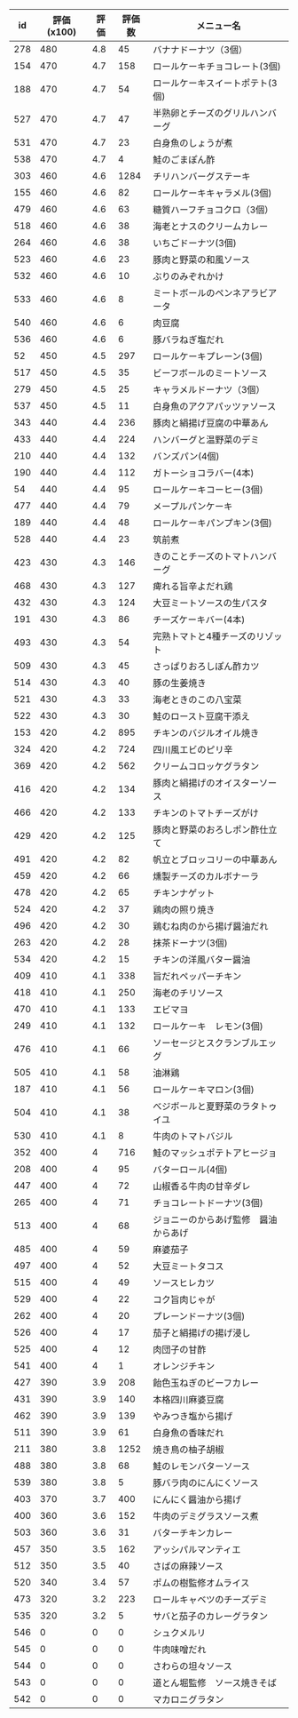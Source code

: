 | id | 評価(x100) | 評価 | 評価数 | メニュー名 |
| -- | ---------- | ---- | ------ | ---------- |
| 278 | 480 | 4.8 | 45 | バナナドーナツ（3個） |
| 154 | 470 | 4.7 | 158 | ロールケーキチョコレート(3個) |
| 188 | 470 | 4.7 | 54 | ロールケーキスイートポテト(3個) |
| 527 | 470 | 4.7 | 47 | 半熟卵とチーズのグリルハンバーグ |
| 531 | 470 | 4.7 | 23 | 白身魚のしょうが煮 |
| 538 | 470 | 4.7 | 4 | 鮭のごまぽん酢 |
| 303 | 460 | 4.6 | 1284 | チリハンバーグステーキ |
| 155 | 460 | 4.6 | 82 | ロールケーキキャラメル(3個) |
| 479 | 460 | 4.6 | 63 | 糖質ハーフチョコクロ（3個） |
| 518 | 460 | 4.6 | 38 | 海老とナスのクリームカレー |
| 264 | 460 | 4.6 | 38 | いちごドーナツ(3個) |
| 523 | 460 | 4.6 | 23 | 豚肉と野菜の和風ソース |
| 532 | 460 | 4.6 | 10 | ぶりのみぞれかけ |
| 533 | 460 | 4.6 | 8 | ミートボールのペンネアラビアータ |
| 540 | 460 | 4.6 | 6 | 肉豆腐 |
| 536 | 460 | 4.6 | 6 | 豚バラねぎ塩だれ |
| 52 | 450 | 4.5 | 297 | ロールケーキプレーン(3個) |
| 517 | 450 | 4.5 | 35 | ビーフボールのミートソース |
| 279 | 450 | 4.5 | 25 | キャラメルドーナツ（3個） |
| 537 | 450 | 4.5 | 11 | 白身魚のアクアパッツァソース |
| 343 | 440 | 4.4 | 236 | 豚肉と絹揚げ豆腐の中華あん |
| 433 | 440 | 4.4 | 224 | ハンバーグと温野菜のデミ |
| 210 | 440 | 4.4 | 132 | バンズパン(4個) |
| 190 | 440 | 4.4 | 112 | ガトーショコラバー(4本) |
| 54 | 440 | 4.4 | 95 | ロールケーキコーヒー(3個) |
| 477 | 440 | 4.4 | 79 | メープルパンケーキ |
| 189 | 440 | 4.4 | 48 | ロールケーキパンプキン(3個) |
| 528 | 440 | 4.4 | 23 | 筑前煮 |
| 423 | 430 | 4.3 | 146 | きのことチーズのトマトハンバーグ |
| 468 | 430 | 4.3 | 127 | 痺れる旨辛よだれ鶏 |
| 432 | 430 | 4.3 | 124 | 大豆ミートソースの生パスタ |
| 191 | 430 | 4.3 | 86 | チーズケーキバー(4本) |
| 493 | 430 | 4.3 | 54 | 完熟トマトと4種チーズのリゾット |
| 509 | 430 | 4.3 | 45 | さっぱりおろしぽん酢カツ |
| 514 | 430 | 4.3 | 40 | 豚の生姜焼き |
| 521 | 430 | 4.3 | 33 | 海老ときのこの八宝菜 |
| 522 | 430 | 4.3 | 30 | 鮭のロースト豆腐干添え |
| 153 | 420 | 4.2 | 895 | チキンのバジルオイル焼き |
| 324 | 420 | 4.2 | 724 | 四川風エビのピリ辛 |
| 369 | 420 | 4.2 | 562 | クリームコロッケグラタン |
| 416 | 420 | 4.2 | 134 | 豚肉と絹揚げのオイスターソース |
| 466 | 420 | 4.2 | 133 | チキンのトマトチーズがけ |
| 429 | 420 | 4.2 | 125 | 豚肉と野菜のおろしポン酢仕立て |
| 491 | 420 | 4.2 | 82 | 帆立とブロッコリーの中華あん |
| 459 | 420 | 4.2 | 66 | 燻製チーズのカルボナーラ |
| 478 | 420 | 4.2 | 65 | チキンナゲット |
| 524 | 420 | 4.2 | 37 | 鶏肉の照り焼き |
| 496 | 420 | 4.2 | 30 | 鶏むね肉のから揚げ醤油だれ |
| 263 | 420 | 4.2 | 28 | 抹茶ドーナツ(3個) |
| 534 | 420 | 4.2 | 15 | チキンの洋風バター醤油 |
| 409 | 410 | 4.1 | 338 | 旨だれペッパーチキン |
| 418 | 410 | 4.1 | 250 | 海老のチリソース |
| 470 | 410 | 4.1 | 133 | エビマヨ |
| 249 | 410 | 4.1 | 132 | ロールケーキ　レモン(3個) |
| 476 | 410 | 4.1 | 66 | ソーセージとスクランブルエッグ |
| 505 | 410 | 4.1 | 58 | 油淋鶏 |
| 187 | 410 | 4.1 | 56 | ロールケーキマロン(3個) |
| 504 | 410 | 4.1 | 38 | べジボールと夏野菜のラタトゥイユ |
| 530 | 410 | 4.1 | 8 | 牛肉のトマトバジル |
| 352 | 400 | 4 | 716 | 鮭のマッシュポテトアヒージョ |
| 208 | 400 | 4 | 95 | バターロール(4個) |
| 447 | 400 | 4 | 72 | 山椒香る牛肉の甘辛ダレ |
| 265 | 400 | 4 | 71 | チョコレートドーナツ(3個) |
| 513 | 400 | 4 | 68 | ジョニーのからあげ監修　醤油からあげ |
| 485 | 400 | 4 | 59 | 麻婆茄子 |
| 497 | 400 | 4 | 52 | 大豆ミートタコス |
| 515 | 400 | 4 | 49 | ソースヒレカツ |
| 529 | 400 | 4 | 22 | コク旨肉じゃが |
| 262 | 400 | 4 | 20 | プレーンドーナツ(3個) |
| 526 | 400 | 4 | 17 | 茄子と絹揚げの揚げ浸し |
| 525 | 400 | 4 | 12 | 肉団子の甘酢 |
| 541 | 400 | 4 | 1 | オレンジチキン |
| 427 | 390 | 3.9 | 208 | 飴色玉ねぎのビーフカレー |
| 431 | 390 | 3.9 | 140 | 本格四川麻婆豆腐 |
| 462 | 390 | 3.9 | 139 | やみつき塩から揚げ |
| 511 | 390 | 3.9 | 61 | 白身魚の香味だれ |
| 211 | 380 | 3.8 | 1252 | 焼き鳥の柚子胡椒 |
| 488 | 380 | 3.8 | 68 | 鮭のレモンバターソース |
| 539 | 380 | 3.8 | 5 | 豚バラ肉のにんにくソース |
| 403 | 370 | 3.7 | 400 | にんにく醤油から揚げ |
| 400 | 360 | 3.6 | 152 | 牛肉のデミグラスソース煮 |
| 503 | 360 | 3.6 | 31 | バターチキンカレー |
| 457 | 350 | 3.5 | 162 | アッシパルマンティエ |
| 512 | 350 | 3.5 | 40 | さばの麻辣ソース |
| 520 | 340 | 3.4 | 57 | ポムの樹監修オムライス |
| 473 | 320 | 3.2 | 223 | ロールキャベツのチーズデミ |
| 535 | 320 | 3.2 | 5 | サバと茄子のカレーグラタン |
| 546 | 0 | 0 | 0 | シュクメルリ |
| 545 | 0 | 0 | 0 | 牛肉味噌だれ |
| 544 | 0 | 0 | 0 | さわらの坦々ソース |
| 543 | 0 | 0 | 0 | 道とん堀監修　ソース焼きそば |
| 542 | 0 | 0 | 0 | マカロニグラタン |
